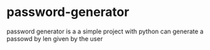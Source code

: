 # password-generator
password generator is a a simple project with python can generate a passowd by len given by the user
